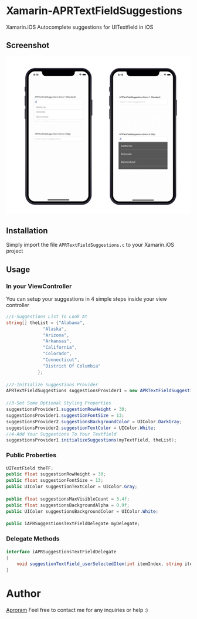 # Xamarin-APRTextFieldSuggestions
Xamarin.iOS Autocomplete suggestions for UITextfield in iOS

## Screenshot
![APRTextFieldSuggestions_screenshot](https://github.com/aproram/Xamarin-APRTextFieldSuggestions/raw/master/Xamarin-APRTextFieldSuggestions_screenshot.png)
## Installation
Simply import the file ```APRTextFieldSuggestions.c``` to your Xamarin.iOS project

## Usage

### In your ViewController

You can setup your suggestions in 4 simple steps inside your view controller 
```c#
//1-Suggestions List To Look At
string[] theList = {"Alabama",
              "Alaska",
              "Arizona",
              "Arkansas",
              "California",
              "Colorado",
              "Connecticut",
              "District Of Columbia"
            };
            
//2-Initialize Suggestions Provider
APRTextFieldSuggestions suggestionsProvider1 = new APRTextFieldSuggestions();

//3-Set Some Optional Styling Properties 
suggestionsProvider1.suggestionRowHeight = 30;
suggestionsProvider1.suggestionFontSize = 13;
suggestionsProvider2.suggestionsBackgroundColor = UIColor.DarkGray;
suggestionsProvider2.suggestionTextColor = UIColor.White;
//4-Add Your Suggestions To Your Textfield
suggestionsProvider1.initializeSuggestions(myTextField, theList);
```
### Public Proberties
```c#
UITextField theTF;
public float suggestionRowHeight = 30;
public float suggestionFontSize = 13;
public UIColor suggestionTextColor = UIColor.Gray;

public float suggestionsMaxVisibleCount = 3.4f;
public float suggestionsBackgroundAlpha = 0.9f;
public UIColor suggestionsBackgroundColor = UIColor.White;

public iAPRSuggestionsTextFieldDelegate myDelegate;
```
### Delegate Methods
```c#
interface iAPRSuggestionsTextFieldDelegate
{
    void suggestionTextField_userSelectedItem(int itemIndex, string itemVal);
}
```

# Author
[Aproram](https://aproram.com) Feel free to contact me for any inquiries or help :)
